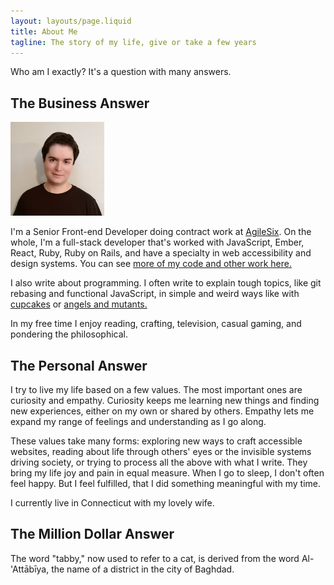 ```yaml
---
layout: layouts/page.liquid
title: About Me
tagline: The story of my life, give or take a few years
---
```


Who am I exactly? It's a question with many answers.

## The Business Answer

<div>
  <img width="150" height="150" class="logo mr-12 mb-4 border-radius-full hidden-sm-down" src="/assets/images/global/profile-2.jpg" alt="Maxwell's profile picture" />

  I'm a Senior Front-end Developer doing contract work at [AgileSix](https://agile6.com/). On the whole, I'm a full-stack developer that's worked with JavaScript, Ember, React, Ruby, Ruby on Rails, and have a specialty in web accessibility and design systems. You can see [more of my code and other work here.](/projects/)

  I also write about programming. I often write to explain tough topics, like git rebasing and functional JavaScript, in simple and weird ways like with [cupcakes](/posts/2017/09/24/the-git-rebase-introduction-i-wish-i'd-had/) or [angels and mutants.](/posts/2019/06/25/metaphorical-intro-functional-js/)

  In my free time I enjoy reading, crafting, television, casual gaming, and pondering the philosophical.
</div>

## The Personal Answer

I try to live my life based on a few values. The most important ones are curiosity and empathy. Curiosity keeps me learning new things and finding new experiences, either on my own or shared by others. Empathy lets me expand my range of feelings and understanding as I go along.

These values take many forms: exploring new ways to craft accessible websites, reading about life through others' eyes or the invisible systems driving society, or trying to process all the above with what I write. They bring my life joy and pain in equal measure. When I go to sleep, I don't often feel happy. But I feel fulfilled, that I did something meaningful with my time.

I currently live in Connecticut with my lovely wife.

## The Million Dollar Answer

The word "tabby," now used to refer to a cat, is derived from the word Al-'Attābīya, the name of a district in the city of Baghdad.
